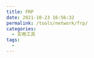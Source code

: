 ```yaml
---
title: FRP
date: 2021-10-23 16:56:32
permalink: /tools/network/frp/
categories:
  - 实用工具
tags:
  - 
---
```

